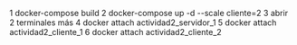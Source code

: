 1 docker-compose build
2 docker-compose up -d --scale cliente=2
3 abrir 2 terminales más
4 docker attach actividad2_servidor_1
5 docker attach actividad2_cliente_1
6 docker attach actividad2_cliente_2
